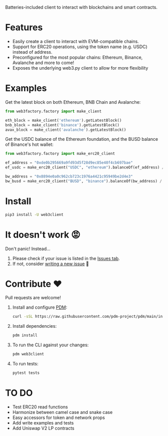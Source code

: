 Batteries-included client to interact with blockchains and smart contracts.

# Features

- Easily create a client to interact with EVM-compatible chains.
- Support for ERC20 operations, using the token name (e.g. USDC) instead of address.
- Preconfigured for the most popular chains: Ethereum, Binance, Avalanche and more to come!
- Exposes the underlying web3.py client to allow for more flexibility

# Examples

Get the latest block on both Ethereum, BNB Chain and Avalanche:

```python
from web3factory.factory import make_client

eth_block = make_client('ethereum').getLatestBlock()
bnb_block = make_client('binance').getLatestBlock()
avax_block = make_client('avalanche').getLatestBlock()
```

Get the USDC balance of the Ethereum foundation, and the BUSD balance of Binance's hot wallet:

```python
from web3factory.factory import make_erc20_client

ef_address = "0xde0b295669a9fd93d5f28d9ec85e40f4cb697bae"
ef_usdc = make_erc20_client("USDC", "ethereum").balanceOf(ef_address) / 10**6

bw_address = "0x8894e0a0c962cb723c1976a4421c95949be2d4e3"
bw_busd = make_erc20_client("BUSD", "binance").balanceOf(bw_address) / 10**18
```

# Install

```bash
pip3 install -U web3client
```

# It doesn't work 😡

Don't panic! Instead...

1. Please check if your issue is listed in the [Issues tab](https://github.com/coccoinomane/web3client/issues).
2. If not, consider [writing a new issue](https://github.com/coccoinomane/web3client/issues/new) 🙂

# Contribute ❤️

Pull requests are welcome!

1. Install and configure [PDM](https://github.com/pdm-project/pdm/):
   ```bash
   curl -sSL https://raw.githubusercontent.com/pdm-project/pdm/main/install-pdm.py | python3 -
   ```
2. Install dependencies: 
   ```bash
   pdm install
   ```
3. To run the CLI against your changes: 
   ```bash
   pdm web3client
   ```
4. To run tests:
   ```bash
   pytest tests
   ```

# TO DO

- Test ERC20 read functions
- Harmonize between camel case and snake case
- Easy accessors for token and network props
- Add write examples and tests
- Add Uniswap V2 LP contracts